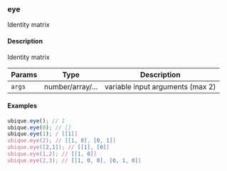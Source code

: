 ### eye
Identity matrix


#### Description

Identity matrix


|Params|Type|Description
|---------|----|-----------
|`args` | number/array/... |  variable input arguments (max 2)


#### Examples

```js
ubique.eye(); // 1
ubique.eye(0); // []
ubique.eye(1); / [[1]]
ubique.eye(2); // [[1, 0], [0, 1]]
ubique.eye([2,1]); // [[1], [0]]
ubique.eye(1,2); // [[1, 0]]
ubique.eye(2,3); // [[1, 0, 0], [0, 1, 0]]
```

